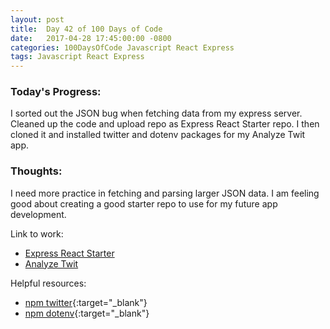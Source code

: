 ```yaml
---
layout: post
title:  Day 42 of 100 Days of Code
date:   2017-04-28 17:45:00:00 -0800
categories: 100DaysOfCode Javascript React Express
tags: Javascript React Express
---
```


### Today's Progress:
I sorted out the JSON bug when fetching data from my express server. Cleaned up the code and upload repo as Express React Starter repo. I then cloned it and installed twitter and dotenv packages for my Analyze Twit app.  

### Thoughts:
I need more practice in fetching and parsing larger JSON data. I am feeling good about creating a good starter repo to use for my future app development.


Link to work:
* [Express React Starter](https://github.com/yenly/express_react_starter)
* [Analyze Twit](https://github.com/yenly/analyze_twit)

Helpful resources:
* [npm twitter](https://www.npmjs.com/package/twitter){:target="_blank"}
* [npm dotenv](https://www.npmjs.com/package/dotenv){:target="_blank"}
